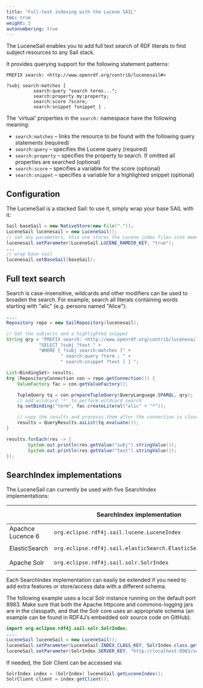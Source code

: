 ```yaml
---
title: "Full-text indexing with the Lucene SAIL"
toc: true
weight: 5
autonumbering: true
---
```

The LuceneSail enables you to add full text search of RDF literals to find subject resources to any Sail stack.
<!--more-->
It provides querying support for the following statement patterns:

```sparql
PREFIX search: <http://www.openrdf.org/contrib/lucenesail#>

?subj search:matches [
	      search:query "search terms...";
	      search:property my:property;
	      search:score ?score;
	      search:snippet ?snippet ] .
```

The 'virtual' properties in the `search:` namespace have the following meaning:

- `search:matches` – links the resource to be found with the following query statements (required)
- `search:query` – specifies the Lucene query (required)
- `search:property` – specifies the property to search. If omitted all properties are searched (optional)
- `search:score` – specifies a variable for the score (optional)
- `search:snippet` – specifies a variable for a highlighted snippet (optional)

## Configuration

The LuceneSail is a stacked Sail: to use it, simply wrap your base SAIL with it:

```java
Sail baseSail = new NativeStore(new File("."));
LuceneSail lucenesail = new LuceneSail();
// set any parameters, this one stores the Lucene index files into memory
lucenesail.setParameter(LuceneSail.LUCENE_RAMDIR_KEY, "true");
...
// wrap base sail
lucenesail.setBaseSail(baseSail);
```

## Full text search

Search is case-insensitive, wildcards and other modifiers can be used to broaden the search. For example, search all literals containing words starting with "alic" (e.g. persons named "Alice"):

```java
....
Repository repo = new SailRepository(lucenesail);

// Get the subjects and a highlighted snippet
String qry = "PREFIX search: <http://www.openrdf.org/contrib/lucenesail#> " +
			"SELECT ?subj ?text " +
			"WHERE { ?subj search:matches [" +
					" search:query ?term ; " +
					" search:snippet ?text ] } ";

List<BindingSet> results;
try (RepositoryConnection con = repo.getConnection()) {
	ValueFactory fac = con.getValueFactory();

	TupleQuery tq = con.prepareTupleQuery(QueryLanguage.SPARQL, qry);
	// add wildcard '*' to perform wildcard search
	tq.setBinding("term", fac.createLiteral("alic" + "*"));

	// copy the results and processs them after the connection is closed
	results = QueryResults.asList(tq.evaluate());
}

results.forEach(res -> {
		System.out.println(res.getValue("subj").stringValue());
		System.out.println(res.getValue("text").stringValue());
});
```

## SearchIndex implementations

The LuceneSail can currently be used with five SearchIndex implementations:

|                   |  SearchIndex implementation                 | Maven module                          |
|------------------ |---------------------------------------------|---------------------|
| Apachce Lucence 6 | `org.eclipse.rdf4j.sail.lucene.LuceneIndex` | `rdf4j-sail-lucene` |
| ElasticSearch     | `org.eclipse.rdf4j.sail.elasticSearch.ElasticSearchIndex` | `rdf4j-sail-elasticsearch` |
| Apache Solr       | `org.eclipse.rdf4j.sail.solr.SolrIndex`     | `rdf4j-sail-solr`   |

Each SearchIndex implementation can easily be extended if you need to add extra features or store/access data with a different schema.

The following example uses a local Solr instance running on the default port 8983. Make sure that both the Apache httpcore and commons-logging jars are in the classpath, and that the Solr core uses an appropriate schema (an example can be found in RDF4J’s embedded solr source code on GitHub).

```java
import org.eclipse.rdf4j.sail.solr.SolrIndex;
....
LuceneSail luceneSail = new LuceneSail();
luceneSail.setParameter(LuceneSail.INDEX_CLASS_KEY, SolrIndex.class.getName());
luceneSail.setParameter(SolrIndex.SERVER_KEY, "http://localhost:8983/solr/rdf4j");
````

If needed, the Solr Client can be accessed via:

```java
SolrIndex index = (SolrIndex) luceneSail.getLuceneIndex();
SolrClient client = index.getClient();
```

